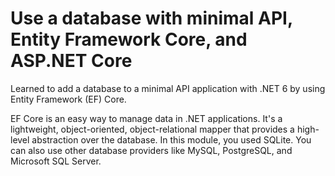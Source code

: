 #  Use a database with minimal API, Entity Framework Core, and ASP.NET Core

Learned to add a database to a minimal API application with .NET 6 by using Entity Framework (EF) Core.

EF Core is an easy way to manage data in .NET applications. It's a lightweight, object-oriented, object-relational mapper that provides a high-level abstraction over the database. In this module, you used SQLite. You can also use other database providers like MySQL, PostgreSQL, and Microsoft SQL Server.